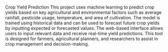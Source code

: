 Crop Yield Prediction
This project uses machine learning to predict crop yields based on key agricultural and environmental factors such as average rainfall, pesticide usage, temperature, and area of cultivation. The model is trained using historical data and can be used to forecast future crop yields by inputting expected or forecasted values. The web-based interface allows users to input relevant data and receive real-time yield predictions. This tool is designed for farmers, agricultural planners, and researchers to assist in crop management and decision-making.

